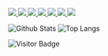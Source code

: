 

<!---
GrimBit1/GrimBit1 is a ✨ special ✨ repository because its `README.md` (this file) appears on your GitHub profile.
You can click the Preview link to take a look at your changes.
--->
<p align="left">  
<a href="https://github.com/grimbit1/">
 <img  src="https://readme-components.vercel.app/api?component=logo&fill=black&logo=react&animation=spin&svgfill=15d8fe"/>  
 </a>

 <a href="https://github.com/grimbit1/">
 <img  src="https://readme-components.vercel.app/api?component=logo&fill=black&logo=node.js&svgfill=659b60"/>
</a>

<a href="https://github.com/grimbit1/javascript">
<img  src="https://readme-components.vercel.app/api?component=logo&fill=black&logo=javascript&svgfill=f6df1c"/>
</a>
<a href="https://github.com/grimbit1/">
<img  src="https://readme-components.vercel.app/api?component=logo&fill=black&logo=CSS3&svgfill=028dd1"/>
</a>
<a href="https://github.com/grimbit1/">
<img  src="https://readme-components.vercel.app/api?component=logo&fill=black&logo=github"/>
</a>
 <a href="https://github.com/grimbit1/">
<img  src="https://readme-components.vercel.app/api?component=logo&fill=black&logo=go&svgfill=87CEEB"/>
</a>
 <a href="https://github.com/grimbit1/">
<img  src="https://readme-components.vercel.app/api?component=logo&fill=black&logo=postgresql&svgfill=6c99b3"/>
</a>
</p>

![Github Stats](https://github-readme-stats.vercel.app/api?username=vaasu29&count_private=true&show_icons=true&include_all_commits=true)
![Top Langs](https://github-readme-stats.vercel.app/api/top-langs/?username=vaasu29&hide=TeX&layout=compact)
<!--![stackoverflow card](https://readme-components.vercel.app/api?component=stackoverflow&stackoverflowid=21695531&theme=dark)-->

![Visitor Badge](https://visitor-badge.laobi.icu/badge?page_id=vaasu29.vaasu29)
